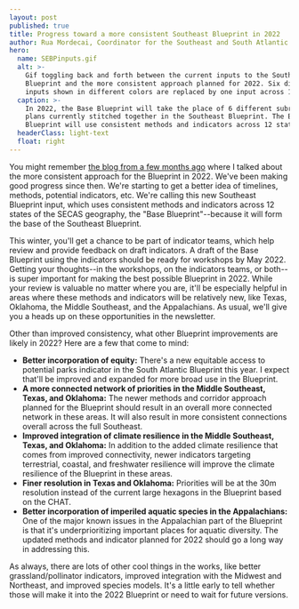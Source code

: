 ```yaml
---
layout: post
published: true
title: Progress toward a more consistent Southeast Blueprint in 2022
author: Rua Mordecai, Coordinator for the Southeast and South Atlantic Blueprints
hero:
  name: SEBPinputs.gif
  alt: >-
    Gif toggling back and forth between the current inputs to the Southeast
    Blueprint and the more consistent approach planned for 2022. Six different
    inputs shown in different colors are replaced by one input across 12 states.
  caption: >-
    In 2022, the Base Blueprint will take the place of 6 different subregional
    plans currently stitched together in the Southeast Blueprint. The Base
    Blueprint will use consistent methods and indicators across 12 states.
  headerClass: light-text
  float: right
---
```

You might remember [the blog from a few months ago](http://secassoutheast.org/2021/03/12/New-approach-to-Southeast-Blueprint-in-2022.html) where I talked about the more consistent approach for the Blueprint in 2022. We've been making good progress since then. We're starting to get a better idea of timelines, methods, potential indicators, etc. We're calling this new Southeast Blueprint input, which uses consistent methods and indicators across 12 states of the SECAS geography, the "Base Blueprint"--because it will form the base of the Southeast Blueprint. 

This winter, you'll get a chance to be part of indicator teams, which help review and provide feedback on draft indicators. A draft of the Base Blueprint using the indicators should be ready for workshops by May 2022. Getting your thoughts--in the workshops, on the indicators teams, or both--is super important for making the best possible Blueprint in 2022.<!--more--> While your review is valuable no matter where you are, it'll be especially helpful in areas where these methods and indicators will be relatively new, like Texas, Oklahoma, the Middle Southeast, and the Appalachians. As usual, we'll give you a heads up on these opportunities in the newsletter.

Other than improved consistency, what other Blueprint improvements are likely in 2022? Here are a few that come to mind:

- **Better incorporation of equity:** There's a new equitable access to potential parks indicator in the South Atlantic Blueprint this year. I expect that'll be improved and expanded for more broad use in the Blueprint.
- **A more connected network of priorities in the Middle Southeast, Texas, and Oklahoma:** The newer methods and corridor approach planned for the Blueprint should result in an overall more connected network in these areas. It will also result in more consistent connections overall across the full Southeast.
- **Improved integration of climate resilience in the Middle Southeast, Texas, and Oklahoma:** In addition to the added climate resilience that comes from improved connectivity, newer indicators targeting terrestrial, coastal, and freshwater resilience will improve the climate resilience of the Blueprint in these areas.
- **Finer resolution in Texas and Oklahoma:** Priorities will be at the 30m resolution instead of the current large hexagons in the Blueprint based on the CHAT.
- **Better incorporation of imperiled aquatic species in the Appalachians:** One of the major known issues in the Appalachian part of the Blueprint is that it's underprioritizing important places for aquatic diversity. The updated methods and indicator planned for 2022 should go a long way in addressing this.

As always, there are lots of other cool things in the works, like better grassland/pollinator indicators, improved integration with the Midwest and Northeast, and improved species models. It's a little early to tell whether those will make it into the 2022 Blueprint or need to wait for future versions.
